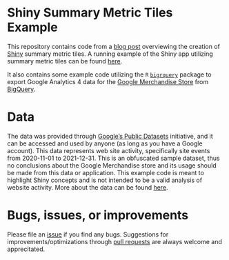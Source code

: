 # Shiny Summary Metric Tiles Example

This repository contains code from a [blog post](https://www.collinberke.com/post/shiny-series-metric-summary-tiles/) overviewing the creation of [Shiny](https://shiny.rstudio.com/) summary metric tiles. A running example of the Shiny app utilizing summary metric tiles can be found [here](https://collin-berke.shinyapps.io/blog-shiny_summary_tiles/). 

It also contains some example code utilizing the `R` [`bigrquery`](https://bigrquery.r-dbi.org/) package to export Google Analytics 4 data for the [Google Merchandise Store](https://shop.googlemerchandisestore.com/) from [BigQuery](https://cloud.google.com/bigquery). 

# Data 

The data was provided through [Google’s Public Datasets](https://cloud.google.com/bigquery/public-data) initiative, and it can be accessed and used by anyone (as long as you have a Google account). This data represents web site activity, specifically site events from 2020-11-01 to 2021-12-31. This is an obfuscated sample dataset, thus no conclusions about the Google Merchandise store and its usage should be made from this data or application. This example code is meant to highlight Shiny concepts and is not intended to be a valid analysis of website activity. More about the data can be found [here](https://support.google.com/analytics/answer/10937659#zippy=%2Cin-this-article).

# Bugs, issues, or improvements

Please file an [issue](https://github.com/collinberke/blog-shiny_summary_tiles/issues) if you find any bugs. Suggestions for improvements/optimizations through [pull requests](https://github.com/collinberke/blog-shiny_summary_tiles/issues) are always welcome and apprecitated. 
